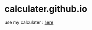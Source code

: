 # calculater.github.io
use my calculater : [here](https://pavan-54.github.io/calculater.github.io/day1.html)

